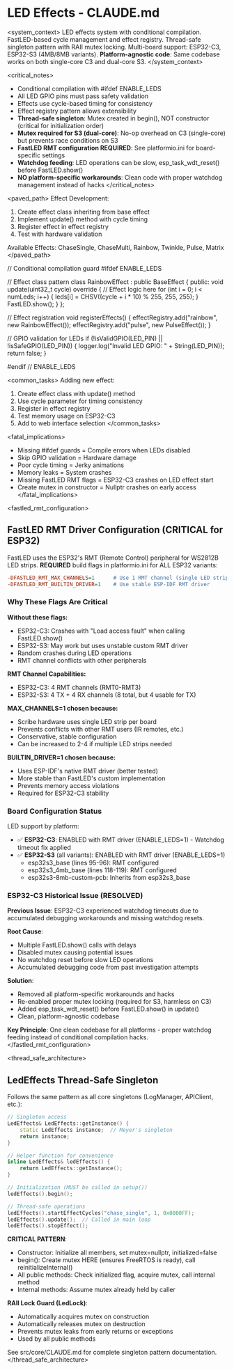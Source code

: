 # LED Effects - CLAUDE.md

<system_context>
LED effects system with conditional compilation.
FastLED-based cycle management and effect registry.
Thread-safe singleton pattern with RAII mutex locking.
Multi-board support: ESP32-C3, ESP32-S3 (4MB/8MB variants).
**Platform-agnostic code**: Same codebase works on both single-core C3 and dual-core S3.
</system_context>

<critical_notes>

- Conditional compilation with #ifdef ENABLE_LEDS
- All LED GPIO pins must pass safety validation
- Effects use cycle-based timing for consistency
- Effect registry pattern allows extensibility
- **Thread-safe singleton**: Mutex created in begin(), NOT constructor (critical for initialization order)
- **Mutex required for S3 (dual-core)**: No-op overhead on C3 (single-core) but prevents race conditions on S3
- **FastLED RMT configuration REQUIRED**: See platformio.ini for board-specific settings
- **Watchdog feeding**: LED operations can be slow, esp_task_wdt_reset() before FastLED.show()
- **NO platform-specific workarounds**: Clean code with proper watchdog management instead of hacks
  </critical_notes>

<paved_path>
Effect Development:

1. Create effect class inheriting from base effect
2. Implement update() method with cycle timing
3. Register effect in effect registry
4. Test with hardware validation

Available Effects:
ChaseSingle, ChaseMulti, Rainbow, Twinkle, Pulse, Matrix
</paved_path>

<patterns>
// Conditional compilation guard
#ifdef ENABLE_LEDS

// Effect class pattern
class RainbowEffect : public BaseEffect {
public:
void update(uint32_t cycle) override {
// Effect logic here
for (int i = 0; i < numLeds; i++) {
leds[i] = CHSV((cycle + i \* 10) % 255, 255, 255);
}
FastLED.show();
}
};

// Effect registration
void registerEffects() {
effectRegistry.add("rainbow", new RainbowEffect());
effectRegistry.add("pulse", new PulseEffect());
}

// GPIO validation for LEDs
if (!isValidGPIO(LED_PIN) || !isSafeGPIO(LED_PIN)) {
logger.log("Invalid LED GPIO: " + String(LED_PIN));
return false;
}

#endif // ENABLE_LEDS
</patterns>

<common_tasks>
Adding new effect:

1. Create effect class with update() method
2. Use cycle parameter for timing consistency
3. Register in effect registry
4. Test memory usage on ESP32-C3
5. Add to web interface selection
   </common_tasks>

<fatal_implications>

- Missing #ifdef guards = Compile errors when LEDs disabled
- Skip GPIO validation = Hardware damage
- Poor cycle timing = Jerky animations
- Memory leaks = System crashes
- Missing FastLED RMT flags = ESP32-C3 crashes on LED effect start
- Create mutex in constructor = Nullptr crashes on early access
  </fatal_implications>

<fastled_rmt_configuration>

## FastLED RMT Driver Configuration (CRITICAL for ESP32)

FastLED uses the ESP32's RMT (Remote Control) peripheral for WS2812B LED strips.
**REQUIRED** build flags in platformio.ini for ALL ESP32 variants:

```ini
-DFASTLED_RMT_MAX_CHANNELS=1      # Use 1 RMT channel (single LED strip)
-DFASTLED_RMT_BUILTIN_DRIVER=1    # Use stable ESP-IDF RMT driver
```

### Why These Flags Are Critical

**Without these flags:**

- ESP32-C3: Crashes with "Load access fault" when calling FastLED.show()
- ESP32-S3: May work but uses unstable custom RMT driver
- Random crashes during LED operations
- RMT channel conflicts with other peripherals

**RMT Channel Capabilities:**

- ESP32-C3: 4 RMT channels (RMT0-RMT3)
- ESP32-S3: 4 TX + 4 RX channels (8 total, but 4 usable for TX)

**MAX_CHANNELS=1 chosen because:**

- Scribe hardware uses single LED strip per board
- Prevents conflicts with other RMT users (IR remotes, etc.)
- Conservative, stable configuration
- Can be increased to 2-4 if multiple LED strips needed

**BUILTIN_DRIVER=1 chosen because:**

- Uses ESP-IDF's native RMT driver (better tested)
- More stable than FastLED's custom implementation
- Prevents memory access violations
- Required for ESP32-C3 stability

### Board Configuration Status

LED support by platform:

- ✅ **ESP32-C3**: ENABLED with RMT driver (ENABLE_LEDS=1) - Watchdog timeout fix applied
- ✅ **ESP32-S3** (all variants): ENABLED with RMT driver (ENABLE_LEDS=1)
  - esp32s3_base (lines 95-96): RMT configured
  - esp32s3_4mb_base (lines 118-119): RMT configured
  - esp32s3-8mb-custom-pcb: Inherits from esp32s3_base

### ESP32-C3 Historical Issue (RESOLVED)

**Previous Issue**: ESP32-C3 experienced watchdog timeouts due to accumulated debugging workarounds and missing watchdog resets.

**Root Cause**:

- Multiple FastLED.show() calls with delays
- Disabled mutex causing potential issues
- No watchdog reset before slow LED operations
- Accumulated debugging code from past investigation attempts

**Solution**:

- Removed all platform-specific workarounds and hacks
- Re-enabled proper mutex locking (required for S3, harmless on C3)
- Added esp_task_wdt_reset() before FastLED.show() in update()
- Clean, platform-agnostic codebase

**Key Principle**: One clean codebase for all platforms - proper watchdog feeding instead of conditional compilation hacks.
</fastled_rmt_configuration>

<thread_safe_architecture>

## LedEffects Thread-Safe Singleton

Follows the same pattern as all core singletons (LogManager, APIClient, etc.):

```cpp
// Singleton access
LedEffects& LedEffects::getInstance() {
    static LedEffects instance;  // Meyer's singleton
    return instance;
}

// Helper function for convenience
inline LedEffects& ledEffects() {
    return LedEffects::getInstance();
}

// Initialization (MUST be called in setup())
ledEffects().begin();

// Thread-safe operations
ledEffects().startEffectCycles("chase_single", 1, 0x0000FF);
ledEffects().update();  // Called in main loop
ledEffects().stopEffect();
```

**CRITICAL PATTERN**:

- Constructor: Initialize all members, set mutex=nullptr, initialized=false
- begin(): Create mutex HERE (ensures FreeRTOS is ready), call reinitializeInternal()
- All public methods: Check initialized flag, acquire mutex, call internal method
- Internal methods: Assume mutex already held by caller

**RAII Lock Guard (LedLock)**:

- Automatically acquires mutex on construction
- Automatically releases mutex on destruction
- Prevents mutex leaks from early returns or exceptions
- Used by all public methods

See src/core/CLAUDE.md for complete singleton pattern documentation.
</thread_safe_architecture>
